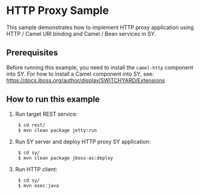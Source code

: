 # HTTP Proxy Sample

This sample demonstrates how to implement HTTP proxy application using HTTP / Camel URI binding and Camel / Bean services in SY.

## Prerequisites

Before running this example, you need to install the `camel-http` component into SY. For how to install a Camel component into SY, see: https://docs.jboss.org/author/display/SWITCHYARD/Extensions

## How to run this example

1. Run target REST service:

        $ cd rest/
        $ mvn clean package jetty:run

2. Run SY server and deploy HTTP proxy SY application:

        $ cd sy/
        $ mvn clean package jboss-as:deploy

3. Run HTTP client:

        $ cd sy/
        $ mvn exec:java

